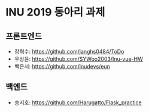 # INU 2019 동아리 과제

## 프론트엔드
- 장혁수: https://github.com/janghs0484/ToDo
- 우상윤: https://github.com/SYWoo2003/Inu-vue-HW
- 백은서: https://github.com/inudevs/eun

## 백엔드
- 송지호: https://github.com/Harugatto/Flask_practice
